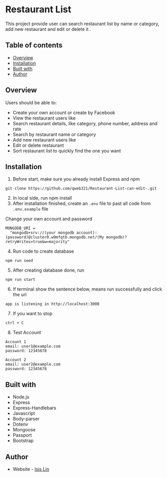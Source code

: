 # Restaurant List

This project provide user can search restaurant list by name or category, add new restaurant and edit or delete it .

## Table of contents

- [Overview](#Overview)
- [Installation](#Installation)
- [Built with](#built-with)
- [Author](#author)

## Overview

Users should be able to:

- Create your own account or create by Facebook
- View the restaurant users like
- Search restaurant details, like category, phone number, address and rate
- Search by restaurant name or category
- Add new restaurant users like
- Edit or delete restaurant
- Sort restaurant list to quickly find the one you want

## Installation

1. Before start, make sure you already install Express and npm

```
git clone https://github.com/qweb321/Restaurant-List-can-edit-.git
```

2. In local side, run npm install
3. After installation finished, create an `.env` file to past all code from `.env.example` file

Change your own account and password

```
MONGODB_URI =
  "mongodb+srv://(your mongodb account):(password)@cluster0.w9mfqtb.mongodb.net/(My mongodb)?retryWrites=true&w=majority"
```

4. Run code to create database

```
npm run seed
```

5. After creating database done, run

```
npm run start
```

6. If terminal show the sentence below, means run successfully and click the url

```
app is listening in http://localhost:3000
```

7. If you want to stop

```
ctrl + C
```

8. Test Account

```
Account 1
email: user1@example.com
password: 12345678

Account 2
email: user2@example.com
password: 12345678

```

## Built with

- Node.js
- Express
- Express-Handlebars
- Javascript
- Body-parser
- Dotenv
- Mongoose
- Passport
- Bootstrap

## Author

- Website - [Isis Lin](https://github.com/qweb321)
